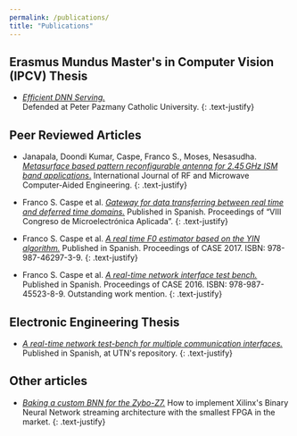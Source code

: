 ```yaml
---
permalink: /publications/
title: "Publications"
---
```


## Erasmus Mundus Master's in Computer Vision (IPCV) Thesis

- <a href="/assets/pubs/Efficient_DNN_Serving.pdf" target="_blank"><i>Efficient DNN Serving.</i></a>  
Defended at Peter Pazmany Catholic University.
{: .text-justify}

## Peer Reviewed Articles

- Janapala, Doondi Kumar, Caspe, Franco S., Moses, Nesasudha.
<a href="https://doi.org/10.1002/mmce.22007"><i>Metasurface based pattern reconfigurable antenna for 2.45 GHz ISM band applications</i>.</a>
International Journal of RF and Microwave Computer-Aided Engineering.
{: .text-justify}

- Franco S. Caspe et al. <a href="/assets/pubs/gateway2018.pdf" target="_blank"><i>Gateway for data transferring between real time and deferred time domains.</i></a>
Published in Spanish. Proceedings of “VIII Congreso de Microelectrónica Aplicada”.
{: .text-justify}

- Franco S. Caspe et al.
<a href="/assets/pubs/case17.pdf" target="_blank"><i>A real time F0 estimator based on the YIN algorithm.</i></a>
Published in Spanish. Proceedings of CASE 2017. ISBN: 978-987-46297-3-9.
{: .text-justify}

- Franco S. Caspe et al. <a href="/assets/pubs/case16.pdf" target="_blank"><i>A real-time network interface test bench.</i></a>
Published in Spanish. Proceedings of CASE 2016. ISBN: 978-987-45523-8-9.
Outstanding work mention.
{: .text-justify}

## Electronic Engineering Thesis

- <a href="http://hdl.handle.net/20.500.12272/2878" target="_blank"><i>A real-time network test-bench for multiple communication interfaces.</i></a>
Published in Spanish, at UTN's repository.
{: .text-justify}

## Other articles

- <a href="https://www.hackster.io/franco-caspe/bnn-pynq-baking-a-custom-bnn-for-the-zybo-z7-f0bbe3" target="_blank"><i> Baking a custom BNN for the Zybo-Z7.</i></a>
How to implement Xilinx's Binary Neural Network streaming architecture with the smallest FPGA in the market.
{: .text-justify}